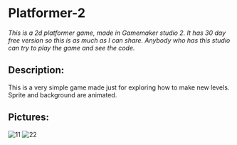 # Platformer-2
_This is a 2d platformer game, made in Gamemaker studio 2. It has 30 day free version so this is as much as I can share. Anybody who has this studio can try to play the game and see the code._

## Description:

This is a very simple game made just for exploring how to make new levels. 
Sprite and background are animated.

## Pictures:

![11](https://user-images.githubusercontent.com/55032190/93636114-a511d580-f9f3-11ea-8b49-445c4866b72f.png)
![22](https://user-images.githubusercontent.com/55032190/93636117-a6430280-f9f3-11ea-9726-b214676a2648.png)
